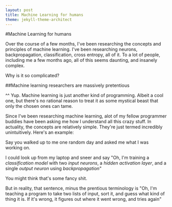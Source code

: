 ```yaml
---
layout: post
title: Machine Learning for humans
theme: jekyll-theme-architect
---
```


#Machine Learning for humans

Over the course of a few months, I've been researching the concepts and principles of machine learning. I've been researching neurons, backpropagation, classification, cross entropy, all of it. To a lot of people, including me a few months ago, all of this seems daunting, and insanely complex.

Why is it so complicated?

##Machine learning researchers are massively pretentious

^^ Yup. Machine learning is just another kind of programming. Albeit a cool one, but there's no rational reason to treat it as some mystical beast that only the chosen ones can tame.

Since I've been researching machine learning, alot of my fellow programmer buddies have been asking me how I understand all this crazy stuff. In actuality, the concepts are relatively simple. They're just termed incredibly unintuitively. Here's an example:

Say you walked up to me one random day and asked me what I was working on.

I could look up from my laptop and sneer and say "Oh, I'm training a *classification model* with two *input neurons*, a *hidden activation layer*, and a single *output neuron* using *backpropagation*"

You might think that's some fancy shit.

But in reality, that sentence, minus the prentious terminology is "Oh, I'm teaching a program to take two lists of input, sort it, and guess what kind of thing it is. If it's wrong, it figures out where it went wrong, and tries again"
